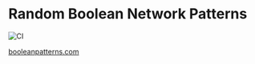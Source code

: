 # Random Boolean Network Patterns

![CI](https://github.com/rferg/random-boolean-network-patterns/workflows/CI/badge.svg)

[booleanpatterns.com](https://booleanpatterns.com)
